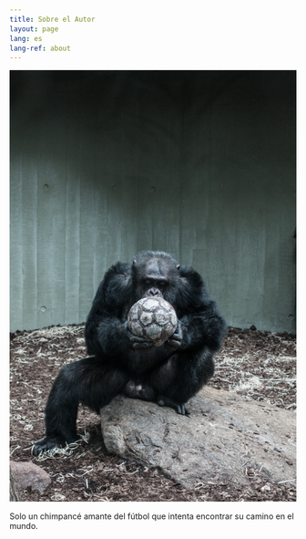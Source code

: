 ```yaml
---
title: Sobre el Autor
layout: page
lang: es
lang-ref: about
---
```


![](/public/img/soccer-chimp.jpg)

Solo un chimpancé amante del fútbol que intenta encontrar su camino en el mundo.
